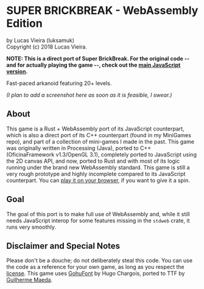 # SUPER BRICKBREAK - WebAssembly Edition
by Lucas Vieira (luksamuk)<br/>
Copyright (c) 2018 Lucas Vieira.

**NOTE: This is a direct port of Super BrickBreak. For the original code -- and for actually playing the game --, check out the [main JavaScript version](https://github.com/luksamuk/SuperBrickBreak).**

Fast-paced arkanoid featuring 20+ levels.

*(I plan to add a screenshot here as soon as it is feasible, I swear.)*


## About
This game is a Rust + WebAssembly port of its JavaScript counterpart, which is also a direct port of its C++ counterpart (found in my MiniGames repo), and part of a collection of mini-games I made in the past.
This game was originally written in Processing (Java), ported to C++ (OficinaFramework v1.3/OpenGL 3.1), completely ported to JavaScript using the 2D canvas API, and now, ported to Rust and with most of its logic running under the brand new WebAssembly standard.
This game is still a very rough prototype and highly incomplete compared to its JavaScript counterpart. You can [play it on your browser](https://luksamuk.github.io/super-brickbreak-rs), if you want to give it a spin.

## Goal
The goal of this port is to make full use of WebAssembly and, while it still needs JavaScript interop for some features missing in the `stdweb` crate, it runs very smoothly.

## Disclaimer and Special Notes
Please don't be a douche; do not deliberately steal this code.
You can use the code as a reference for your own game, as long as you respect the [license](./LICENSE).
This game uses [GohuFont](font.gohu.org) by Hugo Chargois, ported to TTF by [Guilherme Maeda](https://github.com/koemaeda/gohufont-ttf).
